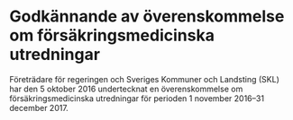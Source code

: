 # Godkännande av överenskommelse om försäkringsmedicinska utredningar

Företrädare för regeringen och Sveriges Kommuner och Landsting (SKL) har den 5 oktober 2016 undertecknat en överenskommelse om försäkringsmedicinska utredningar för perioden 1 november 2016–31 december 2017.
